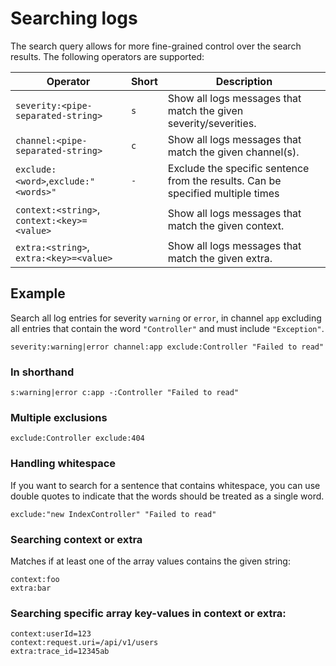 # Searching logs

The search query allows for more fine-grained control over the search results. The following operators are supported:

| Operator                                    | Short | Description                                                                     |
|---------------------------------------------|-------|---------------------------------------------------------------------------------|
| `severity:<pipe-separated-string>`          | `s`   | Show all logs messages that match the given severity/severities.                |
| `channel:<pipe-separated-string>`           | `c`   | Show all logs messages that match the given channel(s).                         |
| `exclude:<word>`,`exclude:"<words>"`        | `-`   | Exclude the specific sentence from the results. Can be specified multiple times |
| `context:<string>`, `context:<key>=<value>` |       | Show all logs messages that match the given context.                            |
| `extra:<string>`, `extra:<key>=<value>`     |       | Show all logs messages that match the given extra.                              |

## Example

Search all log entries for severity `warning` or `error`, in channel `app`
excluding all entries that contain the word `"Controller"` and must include `"Exception"`.

```text
severity:warning|error channel:app exclude:Controller "Failed to read"
```

### In shorthand

```text
s:warning|error c:app -:Controller "Failed to read"
```

### Multiple exclusions

```text
exclude:Controller exclude:404
```

### Handling whitespace

If you want to search for a sentence that contains whitespace, you can use double quotes to indicate that the words should be treated as a single
word.

```text
exclude:"new IndexController" "Failed to read"
```

### Searching context or extra

Matches if at least one of the array values contains the given string:
```text
context:foo
extra:bar
```

### Searching specific array key-values in context or extra:
```text 
context:userId=123
context:request.uri=/api/v1/users
extra:trace_id=12345ab
```
